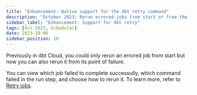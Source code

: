 ```yaml
---
title: "Enhancement: Native support for the dbt retry command"
description: "October 2023: Rerun errored jobs from start or from the failure point"
sidebar_label: "Enhancement: Support for dbt retry"
tags: [Oct-2023, Scheduler]
date: 2023-10-06
sidebar_position: 10
---
```


Previously in dbt Cloud, you could only rerun an errored job from start but now you can also rerun it from its point of failure. 

You can view which job failed to complete successully, which command failed in the run step, and choose how to rerun it. To learn more, refer to [Retry jobs](/docs/deploy/retry-jobs).


<Lightbox src="/img/docs/deploy/native-retry.gif" width="70%" title="Example of the Rerun options in dbt Cloud"/>
